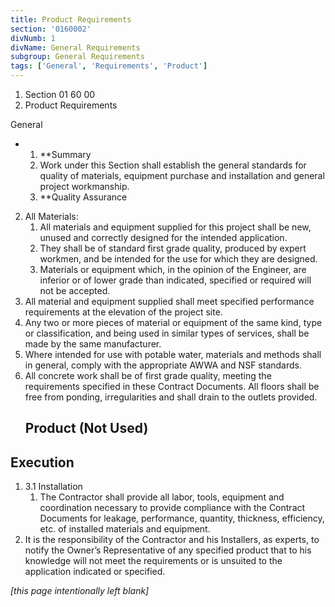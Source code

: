 ```yaml
---
title: Product Requirements
section: '0160002'
divNumb: 1
divName: General Requirements
subgroup: General Requirements
tags: ['General', 'Requirements', 'Product']
---
```


   1. Section 01 60 00
   1. Product Requirements

General

* 
	1. **Summary
   1. Work under this Section shall establish the general standards for quality of materials, equipment purchase and installation and general project workmanship.
	1. **Quality Assurance
2. All Materials:
	1. All materials and equipment supplied for this project shall be new, unused and correctly designed for the intended application. 
	2. They shall be of standard first grade quality, produced by expert workmen, and be intended for the use for which they are designed.
	3. Materials or equipment which, in the opinion of the Engineer, are inferior or of lower grade than indicated, specified or required will not be accepted.
3. All material and equipment supplied shall meet specified performance requirements at the elevation of the project site.
4. Any two or more pieces of material or equipment of the same kind, type or classification, and being used in similar types of services, shall be made by the same manufacturer.
5. Where intended for use with potable water, materials and methods shall in general, comply with the appropriate AWWA and NSF standards.
6. All concrete work shall be of first grade quality, meeting the requirements specified in these Contract Documents. All floors shall be free from ponding, irregularities and shall drain to the outlets provided.
   ## Product (Not Used)


## Execution

1. 3.1 Installation
   1. The Contractor shall provide all labor, tools, equipment and coordination necessary to provide compliance with the Contract Documents for leakage, performance, quantity, thickness, efficiency, etc. of installed materials and equipment.
2. It is the responsibility of the Contractor and his Installers, as experts, to notify the Owner’s Representative of any specified product that to his knowledge will not meet the requirements or is unsuited to the application indicated or specified.

*[this page intentionally left blank]*

